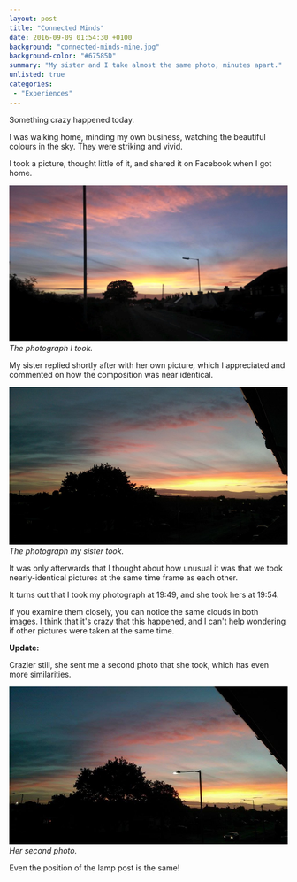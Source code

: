 ```yaml
---
layout: post
title: "Connected Minds"
date: 2016-09-09 01:54:30 +0100
background: "connected-minds-mine.jpg"
background-color: "#67585D"
summary: "My sister and I take almost the same photo, minutes apart."
unlisted: true
categories:
 - "Experiences"
---
```

Something crazy happened today.

I was walking home, minding my own business, 
watching the beautiful colours in the sky.
They were striking and vivid. 

I took a picture, thought little of it, 
and shared it on Facebook when I got home.

![The photograph I took.](/assets/images/connected-minds-mine.jpg)
*The photograph I took.*

My sister replied shortly after with her own picture,
which I appreciated and commented on how the composition was near identical.

![The photograph my sister took.](/assets/images/connected-minds-hers.jpg)
*The photograph my sister took.*

It was only afterwards that I thought about how unusual it was that
we took nearly-identical pictures at the same time frame as each other.

It turns out that I took my photograph at 19:49, and she took hers at 19:54. 

If you examine them closely, you can notice the same clouds in both images.
I think that it's crazy that this happened,
and I can't help wondering if other pictures were taken at the same time.

**Update:**

Crazier still, she sent me a second photo that she took,
which has even more similarities.

![Her second photo.](/assets/images/connected-minds-hers2.jpg)
*Her second photo.*

Even the position of the lamp post is the same!
